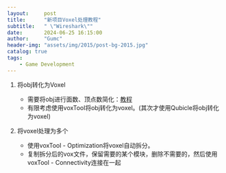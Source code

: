 ```yaml
---
layout:     post
title:      "新项目Voxel处理教程"
subtitle:   " \"Wireshark\""
date:       2024-06-25 16:15:00
author:     "Gumc"
header-img: "assets/img/2015/post-bg-2015.jpg"
catalog: true
tags:
    - Game Development
---
```

1. 将obj转化为Voxel

   - 需要将obj进行面数、顶点数简化：[教程](https://www.youtube.com/watch?v=Erstqc5uSxU)
   - 有限考虑使用voxTool将obj转化为voxel。(其次才使用Qubicle将obj转化为voxel)
2. 将voxel处理为多个
   - 使用voxTool - Optimization将voxel自动拆分。
   - 复制拆分后的vox文件，保留需要的某个模块，删除不需要的，然后使用voxTool - Connectivity连接在一起